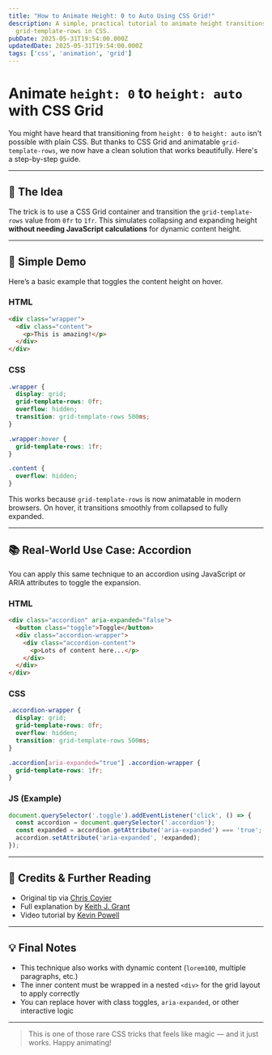 ```yaml
---
title: "How to Animate Height: 0 to Auto Using CSS Grid!"
description: A simple, practical tutorial to animate height transitions using
  grid-template-rows in CSS.
pubDate: 2025-05-31T19:54:00.000Z
updatedDate: 2025-05-31T19:54:00.000Z
tags: ['css', 'animation', 'grid']
---
```

# Animate `height: 0` to `height: auto` with CSS Grid

You might have heard that transitioning from `height: 0` to `height: auto` isn't possible with plain CSS. But thanks to CSS Grid and animatable `grid-template-rows`, we now have a clean solution that works beautifully. Here's a step-by-step guide.

- - -

## 🚀 The Idea

The trick is to use a CSS Grid container and transition the `grid-template-rows` value from `0fr` to `1fr`. This simulates collapsing and expanding height **without needing JavaScript calculations** for dynamic content height.

- - -

## 🧪 Simple Demo

Here’s a basic example that toggles the content height on hover.

### HTML

```html
<div class="wrapper">
  <div class="content">
    <p>This is amazing!</p>
  </div>
</div>
```

### CSS

```css
.wrapper {
  display: grid;
  grid-template-rows: 0fr;
  overflow: hidden;
  transition: grid-template-rows 500ms;
}

.wrapper:hover {
  grid-template-rows: 1fr;
}

.content {
  overflow: hidden;
}
```

This works because `grid-template-rows` is now animatable in modern browsers. On hover, it transitions smoothly from collapsed to fully expanded.

- - -

## 📚 Real-World Use Case: Accordion

You can apply this same technique to an accordion using JavaScript or ARIA attributes to toggle the expansion.

### HTML

```html
<div class="accordion" aria-expanded="false">
  <button class="toggle">Toggle</button>
  <div class="accordion-wrapper">
    <div class="accordion-content">
      <p>Lots of content here...</p>
    </div>
  </div>
</div>
```

### CSS

```css
.accordion-wrapper {
  display: grid;
  grid-template-rows: 0fr;
  overflow: hidden;
  transition: grid-template-rows 500ms;
}

.accordion[aria-expanded="true"] .accordion-wrapper {
  grid-template-rows: 1fr;
}
```

### JS (Example)

```js
document.querySelector('.toggle').addEventListener('click', () => {
  const accordion = document.querySelector('.accordion');
  const expanded = accordion.getAttribute('aria-expanded') === 'true';
  accordion.setAttribute('aria-expanded', !expanded);
});
```

- - -

## 🙌 Credits & Further Reading

* Original tip via [Chris Coyier](https://css-tricks.com)
* Full explanation by [Keith J. Grant](https://keithjgrant.com)
* Video tutorial by [Kevin Powell](https://www.youtube.com/@KevinPowell)

- - -

## 💡 Final Notes

* This technique also works with dynamic content (`lorem100`, multiple paragraphs, etc.)
* The inner content must be wrapped in a nested `<div>` for the grid layout to apply correctly
* You can replace hover with class toggles, `aria-expanded`, or other interactive logic

- - -

> This is one of those rare CSS tricks that feels like magic — and it just works. Happy animating!
